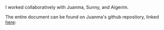 I worked collaboratively with Juanma, Sunny, and Aigerim.

The entire document can be found on Juanma's github repository, linked [here]([https://github.com/juanrozu23/MachineLab/blob/main/Homework/homework_05Feb.md]): 


